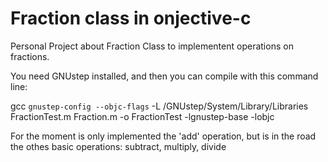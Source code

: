 Fraction class in onjective-c
=============================

Personal Project about Fraction Class to implementent operations on fractions.

You need GNUstep installed, and then you can compile with this command line:

gcc `gnustep-config --objc-flags` -L /GNUstep/System/Library/Libraries FractionTest.m Fraction.m -o FractionTest -lgnustep-base -lobjc

For the moment is only implemented the 'add' operation, but is in the road the othes basic operations: subtract, multiply, divide
